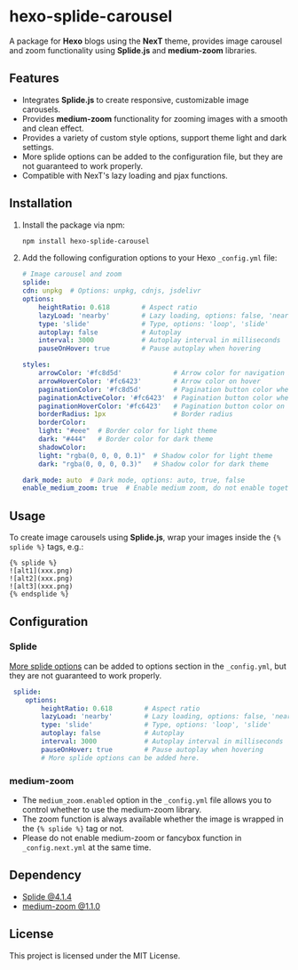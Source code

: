 # hexo-splide-carousel
A package for **Hexo** blogs using the **NexT** theme, provides image carousel and zoom functionality using **Splide.js** and **medium-zoom** libraries.

## Features
- Integrates **Splide.js** to create responsive, customizable image carousels.
- Provides **medium-zoom** functionality for zooming images with a smooth and clean effect.
- Provides a variety of custom style options, support theme light and dark settings.
- More splide options can be added to the configuration file, but they are not guaranteed to work properly.
- Compatible with NexT's lazy loading and pjax functions.

## Installation
1. Install the package via npm:
    ```bash
    npm install hexo-splide-carousel
    ```
2. Add the following configuration options to your Hexo `_config.yml` file:
    ```yaml
    # Image carousel and zoom
    splide:
    cdn: unpkg  # Options: unpkg, cdnjs, jsdelivr
    options:
        heightRatio: 0.618        # Aspect ratio
        lazyLoad: 'nearby'        # Lazy loading, options: false, 'nearby', 'sequential'
        type: 'slide'             # Type, options: 'loop', 'slide'
        autoplay: false           # Autoplay
        interval: 3000            # Autoplay interval in milliseconds
        pauseOnHover: true        # Pause autoplay when hovering

    styles:
        arrowColor: '#fc8d5d'             # Arrow color for navigation buttons
        arrowHoverColor: '#fc6423'        # Arrow color on hover
        paginationColor: '#fc8d5d'        # Pagination button color when inactive
        paginationActiveColor: '#fc6423'  # Pagination button color when active
        paginationHoverColor: '#fc6423'   # Pagination button color on hover
        borderRadius: 1px                 # Border radius
        borderColor:
        light: "#eee"  # Border color for light theme
        dark: "#444"   # Border color for dark theme
        shadowColor:
        light: "rgba(0, 0, 0, 0.1)"  # Shadow color for light theme
        dark: "rgba(0, 0, 0, 0.3)"   # Shadow color for dark theme

    dark_mode: auto  # Dark mode, options: auto, true, false
    enable_medium_zoom: true  # Enable medium zoom, do not enable together with the theme's medium zoom option
    ```

## Usage
To create image carousels using **Splide.js**, wrap your images inside the `{% splide %}` tags, e.g.:
```
{% splide %}
![alt1](xxx.png)
![alt2](xxx.png)
![alt3](xxx.png)
{% endsplide %}
```

## Configuration
### Splide
[More splide options](https://splidejs.com/guides/options/#options) can be added to options section in the `_config.yml`, but they are not guaranteed to work properly. 
```yaml
 splide:
    options:
        heightRatio: 0.618        # Aspect ratio
        lazyLoad: 'nearby'        # Lazy loading, options: false, 'nearby', 'sequential'
        type: 'slide'             # Type, options: 'loop', 'slide'
        autoplay: false           # Autoplay
        interval: 3000            # Autoplay interval in milliseconds
        pauseOnHover: true        # Pause autoplay when hovering
        # More splide options can be added here.
```

### medium-zoom
- The `medium_zoom.enabled` option in the `_config.yml` file allows you to control whether to use the medium-zoom library.
- The zoom function is always available whether the image is wrapped in the `{% splide %}` tag or not.
- Please do not enable medium-zoom or fancybox function in `_config.next.yml` at the same time.

## Dependency
- [Splide @4.1.4](https://github.com/Splidejs/splide)
- [medium-zoom @1.1.0](https://github.com/francoischalifour/medium-zoom)

## License
This project is licensed under the MIT License.